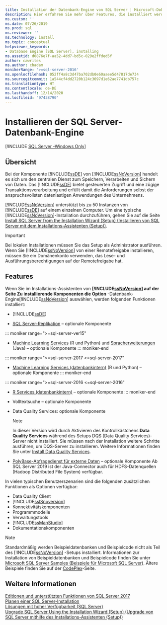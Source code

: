 ```yaml
---
title: Installation der Datenbank-Engine von SQL Server | Microsoft-Dokumentation
description: Hier erfahren Sie mehr über Features, die installiert werden können, wenn Sie SQL Server-Datenbank-Engine im SQL Server-Installations-Assistenten unter „Zu installierende Komponenten“ auswählen.
ms.custom: ''
ms.date: 07/26/2019
ms.prod: sql
ms.reviewer: ''
ms.technology: install
ms.topic: conceptual
helpviewer_keywords:
- Database Engine [SQL Server], installing
ms.assetid: d0876e7f-aa52-4dd7-bd5c-029e2ffded5f
author: cawrites
ms.author: chadam
monikerRange: '>=sql-server-2016'
ms.openlocfilehash: 052ff4a8c3d47ba702db0e60aaee5d47817de734
ms.sourcegitcommit: 1a544cf4dd2720b124c3697d1e62ae7741db757c
ms.translationtype: HT
ms.contentlocale: de-DE
ms.lasthandoff: 12/14/2020
ms.locfileid: "97438790"
---
```

# <a name="install-sql-server-database-engine"></a>Installieren der SQL Server-Datenbank-Engine

[!INCLUDE [SQL Server -Windows Only](../../includes/applies-to-version/sql-windows-only.md)]

## <a name="overview"></a>Übersicht
Bei der Komponente [!INCLUDE[ssDE](../../includes/ssde-md.md)] von [!INCLUDE[ssNoVersion](../../includes/ssnoversion-md.md)] handelt es sich um den zentralen Dienst zum Speichern, Verarbeiten und Sichern von Daten. Das [!INCLUDE[ssDE](../../includes/ssde-md.md)] bietet gesteuerten Zugriff und eine zügige Transaktionsverarbeitung und erfüllt damit die Anforderungen selbst der anspruchsvollsten datenlastigen Anwendungen des Unternehmens.  
  
[!INCLUDE[ssNoVersion](../../includes/ssnoversion-md.md)] unterstützt bis zu 50 Instanzen von [!INCLUDE[ssDE](../../includes/ssde-md.md)] auf einem einzelnen Computer. Um eine typische [!INCLUDE[ssNoVersion](../../includes/ssnoversion-md.md)]-Installation durchzuführen, gehen Sie auf die Seite [Install SQL Server from the Installation Wizard &#40;Setup&#41; (Installieren von SQL Server mit dem Installations-Assistenten &#40;Setup&#41;)](../../database-engine/install-windows/install-sql-server-from-the-installation-wizard-setup.md).  
  
>[!IMPORTANT]
>Bei lokalen Installationen müssen Sie das Setup als Administrator ausführen. Wenn Sie [!INCLUDE[ssNoVersion](../../includes/ssnoversion-md.md)] von einer Remotefreigabe installieren, müssen Sie ein Domänenkonto verwenden, das Lese- und Ausführungsberechtigungen auf der Remotefreigabe hat.  

## <a name="features"></a>Features
Wenn Sie im Installations-Assistenten von **[!INCLUDE[ssNoVersion](../../includes/ssnoversion-md.md)] auf der Seite Zu installierende Komponenten die Option** -Datenbank-Engine[!INCLUDE[ssNoVersion](../../includes/ssnoversion-md.md)] auswählen, werden folgenden Funktionen installiert:  
  
-   [!INCLUDE[ssDE](../../includes/ssde-md.md)]  
  
-   [SQL Server-Replikation](../../relational-databases/replication/sql-server-replication.md) – optionale Komponente  

::: moniker range=">=sql-server-ver15"
-   [Machine Learning Services](../../machine-learning/install/sql-machine-learning-services-windows-install.md) (R und Python) und [Spracherweiterungen](../..//language-extensions/install/windows-java.md) (Java) – optionale Komponente
::: moniker-end

::: moniker range=">=sql-server-2017 <=sql-server-2017"
-   [Machine Learning Services (datenbankintern)](../../machine-learning/install/sql-machine-learning-services-windows-install.md) (R und Python) – optionale Komponente
::: moniker-end

::: moniker range=">=sql-server-2016 <=sql-server-2016"
-   [R Services (datenbankintern)](../../machine-learning/install/sql-r-services-windows-install.md) – optionale Komponente
::: moniker-end

-   Volltextsuche – optionale Komponente  
  
-   Data Quality Services: optionale Komponente  
  
    > [!NOTE]  
    >  In dieser Version wird durch Aktivieren des Kontrollkästchens **Data Quality Services** während des Setups DQS (Data Quality Services)-Server nicht installiert. Sie müssen nach der Installation weitere Schritte ausführen, um DQS-Server zu installieren. Weitere Informationen finden Sie unter [Install Data Quality Services](../../data-quality-services/install-windows/install-data-quality-services.md).  
    
- [PolyBase-Abfragedienst für externe Daten](../../relational-databases/polybase/polybase-guide.md) – optionale Komponente Ab SQL Server 2019 ist der Java-Connector auch für HDFS-Datenquellen (Hadoop Distributed File System) verfügbar.

  
 In vielen typischen Benutzerszenarien sind die folgenden zusätzlichen Funktionen als Optionen verfügbar:  
  
-   Data Quality Client
-   [!INCLUDE[ssISnoversion](../../includes/ssisnoversion-md.md)]
-   Konnektivitätskomponenten
-   Programmmodelle
-   Verwaltungstools
-   [!INCLUDE[ssManStudio](../../includes/ssmanstudio-md.md)]
-   Dokumentationskomponenten  
  

> [!NOTE]  
>  Standardmäßig werden Beispieldatenbanken und Beispielcode nicht als Teil des [!INCLUDE[ssNoVersion](../../includes/ssnoversion-md.md)] -Setups installiert. Informationen zur Installation von Beispieldatenbanken und Beispielcode finden Sie unter [Microsoft SQL Server Samples (Beispiele für Microsoft SQL Server)](../../samples/sql-samples-where-are.md). Ältere Beispiele finden Sie auf der [CodePlex](https://go.microsoft.com/fwlink/?LinkId=87843)-Seite.  

  
## <a name="see-also"></a>Weitere Informationen  
 [Editionen und unterstützten Funktionen von SQL Server 2017](~/sql-server/editions-and-components-of-sql-server-2017.md)   
 [Planen einer SQL Server-Installation](../../sql-server/install/planning-a-sql-server-installation.md)   
 [Lösungen mit hoher Verfügbarkeit &#40;SQL Server&#41;](../sql-server-business-continuity-dr.md)   
 [Upgrade SQL Server Using the Installation Wizard (Setup) (Upgrade von SQL Server mithilfe des Installations-Assistenten (Setup))](../../database-engine/install-windows/upgrade-sql-server-using-the-installation-wizard-setup.md)  
  
